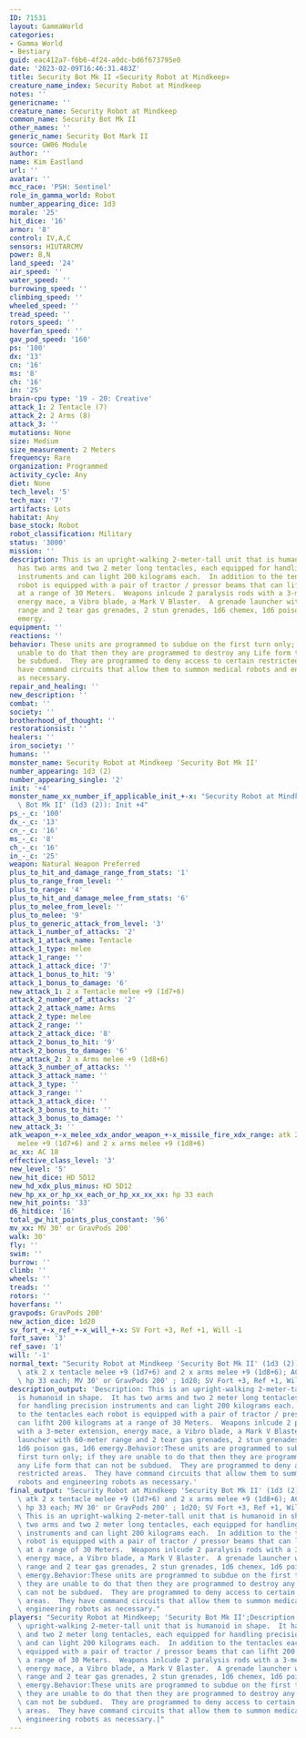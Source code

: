 ```yaml
---
ID: 71531
layout: GammaWorld
categories:
- Gamma World
- Bestiary
guid: eac412a7-f6b6-4f24-a0dc-bd6f673795e0
date: '2023-02-09T16:46:31.483Z'
title: Security Bot Mk II «Security Robot at Mindkeep»
creature_name_index: Security Robot at Mindkeep
notes: ''
genericname: ''
creature_name: Security Robot at Mindkeep
common_name: Security Bot Mk II
other_names: ''
generic_name: Security Bot Mark II
source: GW06 Module
author: ''
name: Kim Eastland
url: ''
avatar: ''
mcc_race: 'PSH: Sentinel'
role_in_gamma_world: Robot
number_appearing_dice: 1d3
morale: '25'
hit_dice: '16'
armor: '8'
control: IV,A,C
sensors: HIUTARCMV
power: B,N
land_speed: '24'
air_speed: ''
water_speed: ''
burrowing_speed: ''
climbing_speed: ''
wheeled_speed: ''
tread_speed: ''
rotors_speed: ''
hoverfan_speed: ''
gav_pod_speed: '160'
ps: '100'
dx: '13'
cn: '16'
ms: '8'
ch: '16'
in: '25'
brain-cpu type: '19 - 20: Creative'
attack_1: 2 Tentacle (7)
attack_2: 2 Arms (8)
attack_3: ''
mutations: None
size: Medium
size_measurement: 2 Meters
frequency: Rare
organization: Programmed
activity_cycle: Any
diet: None
tech_level: '5'
tech_max: '7'
artifacts: Lots
habitat: Any
base_stock: Robot
robot_classification: Military
status: '3000'
mission: ''
description: This is an upright-walking 2-meter-tall unit that is humanoid in shape.  It
  has two arms and two 2 meter long tentacles, each equipped for handling precision
  instruments and can light 200 kilograms each.  In addition to the tentacles each
  robot is equipped with a pair of tractor / pressor beams that can lifht 200 kilograms
  at a range of 30 Meters.  Weapons inlcude 2 paralysis rods with a 3-meter extension,
  energy mace, a Vibro blade, a Mark V Blaster.  A grenade launcher with 60-meter
  range and 2 tear gas grenades, 2 stun grenades, 1d6 chemex, 1d6 poison gas, 1d6
  emergy.
equipment: ''
reactions: ''
behavior: These units are programmed to subdue on the first turn only; if they are
  unable to do that then they are programmed to destroy any Life form that can not
  be subdued.  They are programmed to deny access to certain restricted areas.  They
  have command circuits that allow them to summon medical robots and engineering robots
  as necessary.
repair_and_healing: ''
new_description: ''
combat: ''
society: ''
brotherhood_of_thought: ''
restorationsist: ''
healers: ''
iron_society: ''
humans: ''
monster_name: Security Robot at Mindkeep 'Security Bot Mk II'
number_appearing: 1d3 (2)
number_appearing_single: '2'
init: '+4'
monster_name_xx_number_if_applicable_init_+-x: "Security Robot at Mindkeep 'Security\
  \ Bot Mk II' (1d3 (2)): Init +4"
ps_-_c: '100'
dx_-_c: '13'
cn_-_c: '16'
ms_-_c: '8'
ch_-_c: '16'
in_-_c: '25'
weapon: Natural Weapon Preferred
plus_to_hit_and_damage_range_from_stats: '1'
plus_to_range_from_level: ''
plus_to_range: '4'
plus_to_hit_and_damage_melee_from_stats: '6'
plus_to_melee_from_level: ''
plus_to_melee: '9'
plus_to_generic_attack_from_level: '3'
attack_1_number_of_attacks: '2'
attack_1_attack_name: Tentacle
attack_1_type: melee
attack_1_range: ''
attack_1_attack_dice: '7'
attack_1_bonus_to_hit: '9'
attack_1_bonus_to_damage: '6'
new_attack_1: 2 x Tentacle melee +9 (1d7+6)
attack_2_number_of_attacks: '2'
attack_2_attack_name: Arms
attack_2_type: melee
attack_2_range: ''
attack_2_attack_dice: '8'
attack_2_bonus_to_hit: '9'
attack_2_bonus_to_damage: '6'
new_attack_2: 2 x Arms melee +9 (1d8+6)
attack_3_number_of_attacks: ''
attack_3_attack_name: ''
attack_3_type: ''
attack_3_range: ''
attack_3_attack_dice: ''
attack_3_bonus_to_hit: ''
attack_3_bonus_to_damage: ''
new_attack_3: ''
atk_weapon_+-x_melee_xdx_andor_weapon_+-x_missile_fire_xdx_range: atk 2 x tentacle
  melee +9 (1d7+6) and 2 x arms melee +9 (1d8+6)
ac_xx: AC 18
effective_class_level: '3'
new_level: '5'
new_hit_dice: HD 5D12
new_hd_xdx_plus_minus: HD 5D12
new_hp_xx_or_hp_xx_each_or_hp_xx_xx_xx: hp 33 each
new_hit_points: '33'
d6_hitdice: '16'
total_gw_hit_points_plus_constant: '96'
mv_xx: MV 30' or GravPods 200'
walk: 30'
fly: ''
swim: ''
burrow: ''
climb: ''
wheels: ''
treads: ''
rotors: ''
hoverfans: ''
gravpods: GravPods 200'
new_action_dice: 1d20
sv_fort_+-x_ref_+-x_will_+-x: SV Fort +3, Ref +1, Will -1
fort_save: '3'
ref_save: '1'
will: '-1'
normal_text: "Security Robot at Mindkeep 'Security Bot Mk II' (1d3 (2)): Init +4;\
  \ atk 2 x tentacle melee +9 (1d7+6) and 2 x arms melee +9 (1d8+6); AC 18; HD 5D12\
  \ hp 33 each; MV 30' or GravPods 200' ; 1d20; SV Fort +3, Ref +1, Will -1"
description_output: 'Description: This is an upright-walking 2-meter-tall unit that
  is humanoid in shape.  It has two arms and two 2 meter long tentacles, each equipped
  for handling precision instruments and can light 200 kilograms each.  In addition
  to the tentacles each robot is equipped with a pair of tractor / pressor beams that
  can lifht 200 kilograms at a range of 30 Meters.  Weapons inlcude 2 paralysis rods
  with a 3-meter extension, energy mace, a Vibro blade, a Mark V Blaster.  A grenade
  launcher with 60-meter range and 2 tear gas grenades, 2 stun grenades, 1d6 chemex,
  1d6 poison gas, 1d6 emergy.Behavior:These units are programmed to subdue on the
  first turn only; if they are unable to do that then they are programmed to destroy
  any Life form that can not be subdued.  They are programmed to deny access to certain
  restricted areas.  They have command circuits that allow them to summon medical
  robots and engineering robots as necessary.'
final_output: "Security Robot at Mindkeep 'Security Bot Mk II' (1d3 (2)): Init +4;\
  \ atk 2 x tentacle melee +9 (1d7+6) and 2 x arms melee +9 (1d8+6); AC 18; HD 5D12\
  \ hp 33 each; MV 30' or GravPods 200' ; 1d20; SV Fort +3, Ref +1, Will -1NoneDescription:\
  \ This is an upright-walking 2-meter-tall unit that is humanoid in shape.  It has\
  \ two arms and two 2 meter long tentacles, each equipped for handling precision\
  \ instruments and can light 200 kilograms each.  In addition to the tentacles each\
  \ robot is equipped with a pair of tractor / pressor beams that can lifht 200 kilograms\
  \ at a range of 30 Meters.  Weapons inlcude 2 paralysis rods with a 3-meter extension,\
  \ energy mace, a Vibro blade, a Mark V Blaster.  A grenade launcher with 60-meter\
  \ range and 2 tear gas grenades, 2 stun grenades, 1d6 chemex, 1d6 poison gas, 1d6\
  \ emergy.Behavior:These units are programmed to subdue on the first turn only; if\
  \ they are unable to do that then they are programmed to destroy any Life form that\
  \ can not be subdued.  They are programmed to deny access to certain restricted\
  \ areas.  They have command circuits that allow them to summon medical robots and\
  \ engineering robots as necessary."
players: "Security Robot at Mindkeep; 'Security Bot Mk II';Description: This is an\
  \ upright-walking 2-meter-tall unit that is humanoid in shape.  It has two arms\
  \ and two 2 meter long tentacles, each equipped for handling precision instruments\
  \ and can light 200 kilograms each.  In addition to the tentacles each robot is\
  \ equipped with a pair of tractor / pressor beams that can lifht 200 kilograms at\
  \ a range of 30 Meters.  Weapons inlcude 2 paralysis rods with a 3-meter extension,\
  \ energy mace, a Vibro blade, a Mark V Blaster.  A grenade launcher with 60-meter\
  \ range and 2 tear gas grenades, 2 stun grenades, 1d6 chemex, 1d6 poison gas, 1d6\
  \ emergy.Behavior:These units are programmed to subdue on the first turn only; if\
  \ they are unable to do that then they are programmed to destroy any Life form that\
  \ can not be subdued.  They are programmed to deny access to certain restricted\
  \ areas.  They have command circuits that allow them to summon medical robots and\
  \ engineering robots as necessary.|"
---
```

</br>